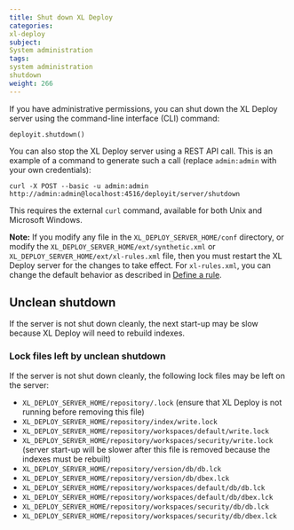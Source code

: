 ```yaml
---
title: Shut down XL Deploy
categories:
xl-deploy
subject:
System administration
tags:
system administration
shutdown
weight: 266
---
```


If you have administrative permissions, you can shut down the XL Deploy server using the command-line interface (CLI) command:

    deployit.shutdown()

You can also stop the XL Deploy server using a REST API call. This is an example of a command to generate such a call (replace `admin:admin` with your own credentials):

    curl -X POST --basic -u admin:admin http://admin:admin@localhost:4516/deployit/server/shutdown

This requires the external `curl` command, available for both Unix and Microsoft Windows.

**Note:** If you modify any file in the `XL_DEPLOY_SERVER_HOME/conf` directory, or modify the `XL_DEPLOY_SERVER_HOME/ext/synthetic.xml` or `XL_DEPLOY_SERVER_HOME/ext/xl-rules.xml` file, then you must restart the XL Deploy server for the changes to take effect. For `xl-rules.xml`, you can change the default behavior as described in [Define a rule](/xl-deploy/how-to/how-to-define-rules.html#scanning-for-rules).

## Unclean shutdown

If the server is not shut down cleanly, the next start-up may be slow because XL Deploy will need to rebuild indexes.

### Lock files left by unclean shutdown

If the server is not shut down cleanly, the following lock files may be left on the server:

* `XL_DEPLOY_SERVER_HOME/repository/.lock` (ensure that XL Deploy is not running before removing this file)
* `XL_DEPLOY_SERVER_HOME/repository/index/write.lock`
* `XL_DEPLOY_SERVER_HOME/repository/workspaces/default/write.lock`
* `XL_DEPLOY_SERVER_HOME/repository/workspaces/security/write.lock` (server start-up will be slower after this file is removed because the indexes must be rebuilt)
* `XL_DEPLOY_SERVER_HOME/repository/version/db/db.lck`
* `XL_DEPLOY_SERVER_HOME/repository/version/db/dbex.lck`
* `XL_DEPLOY_SERVER_HOME/repository/workspaces/default/db/db.lck`
* `XL_DEPLOY_SERVER_HOME/repository/workspaces/default/db/dbex.lck`
* `XL_DEPLOY_SERVER_HOME/repository/workspaces/security/db/db.lck`
* `XL_DEPLOY_SERVER_HOME/repository/workspaces/security/db/dbex.lck`
